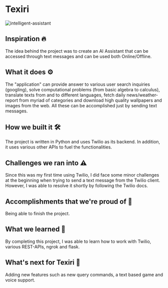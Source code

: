 # Texiri

![intelligent-assistant](https://user-images.githubusercontent.com/67729867/147402490-0579e40c-a9b6-4ce4-8496-1de3bcf92950.png)


## Inspiration 🔥 
The idea behind the project was to create an AI Assistant that can be accessed through text messages and can be used both Online/Offline.

## What it does ⚙️
The "application" can provide answer to various user search inquiries (googling), solve computational problems (from basic algebra to calculus), translate texts from and to different languages, fetch daily news/weather-report from myriad of categories and download high quality wallpapers and images from the web. All these can be accomplished just by sending text messages. 

## How we built it 🛠️
The project is written in Python and uses Twilio as its backend. In addition, it uses various other APIs to fuel the functionalities. 

## Challenges we ran into ⚠️
Since this was my first time using Twilio, I did face some minor challenges at the beginning when trying to send a text message from the Twilio client. However, I was able to resolve it shortly by following the Twilio docs.

## Accomplishments that we're proud of 🎉
Being able to finish the project.

## What we learned 📖
By completing this project, I was able to learn how to work with Twilio, various REST-APIs, ngrok and flask.

## What's next for Texiri 🤔
Adding new features such as new query commands, a text based game and voice support. 
